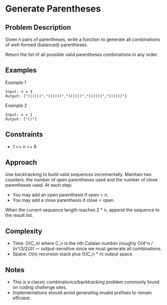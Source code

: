 # Generate Parentheses

## Problem Description

Given n pairs of parentheses, write a function to generate all combinations of well-formed (balanced) parentheses.

Return the list of all possible valid parentheses combinations in any order.

## Examples

Example 1

```text
Input: n = 3
Output: ["((()))","(()())","(())()","()(())","()()()"]
```

Example 2

```text
Input: n = 1
Output: ["()"]
```

## Constraints

- 1 <= n <= 8

## Approach

Use backtracking to build valid sequences incrementally. Maintain two counters: the number of open parentheses used and the number of close parentheses used. At each step:

- You may add an open parenthesis if open < n.
- You may add a close parenthesis if close < open.

When the current sequence length reaches 2 * n, append the sequence to the result list.

## Complexity

- Time: O(C_n) where C_n is the nth Catalan number (roughly O(4^n / (n^(3/2)))) — output-sensitive since we must generate all combinations.
- Space: O(n) recursion stack plus O(C_n * n) output space.

## Notes

- This is a classic combinatorics/backtracking problem commonly found on coding challenge sites.
- Implementations should avoid generating invalid prefixes to remain efficient.
